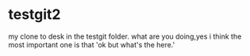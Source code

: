 # testgit2
my clone to desk in the testgit folder.
what are you doing,yes i think the most important one is 
that 'ok but what's the here.'


